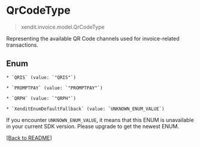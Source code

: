 # QrCodeType
> xendit.invoice.model.QrCodeType

Representing the available QR Code channels used for invoice-related transactions.


## Enum


    * `QRIS` (value: `"QRIS"`)

    * `PROMPTPAY` (value: `"PROMPTPAY"`)

    * `QRPH` (value: `"QRPH"`)

    * `XenditEnumDefaultFallback` (value: `UNKNOWN_ENUM_VALUE`)

If you encounter `UNKNOWN_ENUM_VALUE`, it means that this ENUM is unavailable in your current SDK version. Please upgrade to get the newest ENUM.

[[Back to README]](../../README.md)



